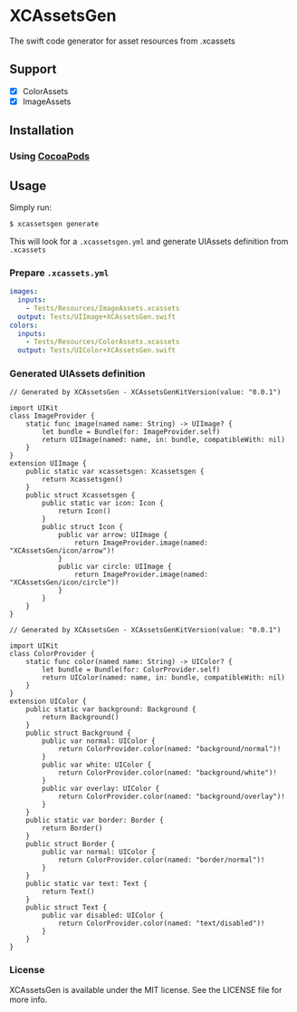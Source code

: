 # XCAssetsGen
The swift code generator for asset resources from .xcassets

## Support
- [x] ColorAssets
- [x] ImageAssets

## Installation
### Using [CocoaPods](https://cocoapods.org/)

## Usage
Simply run:
```sh
$ xcassetsgen generate
```
This will look for a `.xcassetsgen.yml` and generate UIAssets definition from `.xcassets`

### Prepare `.xcassets.yml`
```yml
images:
  inputs:
    - Tests/Resources/ImageAssets.xcassets
  output: Tests/UIImage+XCAssetsGen.swift
colors:
  inputs:
    - Tests/Resources/ColorAssets.xcassets
  output: Tests/UIColor+XCAssetsGen.swift
```

### Generated UIAssets definition
```
// Generated by XCAssetsGen - XCAssetsGenKitVersion(value: "0.0.1")

import UIKit
class ImageProvider {
	static func image(named name: String) -> UIImage? {
		let bundle = Bundle(for: ImageProvider.self)
		return UIImage(named: name, in: bundle, compatibleWith: nil)
	}
}
extension UIImage {
	public static var xcassetsgen: Xcassetsgen {
		return Xcassetsgen()
	}
	public struct Xcassetsgen {
		public static var icon: Icon {
			return Icon()
		}
		public struct Icon {
			public var arrow: UIImage {
				return ImageProvider.image(named: "XCAssetsGen/icon/arrow")!
			}
			public var circle: UIImage {
				return ImageProvider.image(named: "XCAssetsGen/icon/circle")!
			}
		}
	}
}

```

```
// Generated by XCAssetsGen - XCAssetsGenKitVersion(value: "0.0.1")

import UIKit
class ColorProvider {
	static func color(named name: String) -> UIColor? {
		let bundle = Bundle(for: ColorProvider.self)
		return UIColor(named: name, in: bundle, compatibleWith: nil)
	}
}
extension UIColor {
	public static var background: Background {
		return Background()
	}
	public struct Background {
		public var normal: UIColor {
			return ColorProvider.color(named: "background/normal")!
		}
		public var white: UIColor {
			return ColorProvider.color(named: "background/white")!
		}
		public var overlay: UIColor {
			return ColorProvider.color(named: "background/overlay")!
		}
	}
	public static var border: Border {
		return Border()
	}
	public struct Border {
		public var normal: UIColor {
			return ColorProvider.color(named: "border/normal")!
		}
	}
	public static var text: Text {
		return Text()
	}
	public struct Text {
		public var disabled: UIColor {
			return ColorProvider.color(named: "text/disabled")!
		}
	}
}
```

### License
XCAssetsGen is available under the MIT license. See the LICENSE file for more info.

